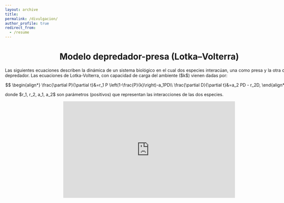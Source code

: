 ```yaml
---
layout: archive
title:
permalink: /divulgacion/
author_profile: true
redirect_from:
  - /resume
---
```


<!-- {% include base_path %} -->


<style>
body{
max-width: 1180px;
width: 98%;
margin: 0px auto;
/* background-color: #9ec3e8; Complementario/#e8c39e */
border-radius: 4px;
/* text-align: justify; */
}
h1{
text-align: center;
}
ul{
text-align: justify; 
}
ol{
text-align: justify;
/* .button {
background-color:#9ec3e8;
}  */
}
.center {margin:0 auto; text-align:center;}
.justificado{text-align: justify;}
</style>

# Modelo depredador-presa (Lotka–Volterra)
<p class="justificado">Las siguientes ecuaciones describen la dinámica de un sistema biológico en el cual dos especies interacúan, una como presa y la otra como depredador. Las ecuaciones de Lotka-Volterra, con capacidad de carga del ambiente ($k$) vienen dadas por:</p>

$$
\begin{align*}
\frac{\partial P}{\partial t}&=r_1 P \left(1-\frac{P}{k}\right)-a_1PD\\
\frac{\partial D}{\partial t}&=a_2 PD - r_2D,
\end{align*}
$$

<p class="justificado">donde $r_1, r_2, a_1, a_2$ son parámetros (positivos) que representan las interacciones de las dos especies.</p>

<div class="center">
<iframe width="560" height="315" src="https://phet.colorado.edu/sims/html/natural-selection/latest/natural-selection_es.html" title="YouTube video player" frameborder="0" allow="accelerometer; autoplay; clipboard-write; encrypted-media; gyroscope; picture-in-picture" allowfullscreen></iframe>
</div>